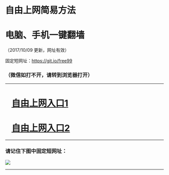 ﻿# 自由上网简易方法

# 电脑、手机一键翻墙

（2017/10/09 更新，网址有效）

固定短网址：https://git.io/free99

### （微信如打不开，请转到浏览器打开）


***





# &nbsp;&nbsp; <a href="http://ft2647710336.fwq-tz-1001.info/fwqtz01.html?t=100900127219 " target="_blank">自由上网入口1</a>
# &nbsp;&nbsp; <a href="http://ft738215638.fwq-tz-1002.info/fwqtz02.html?t=100900110683 " target="_blank">自由上网入口2</a>
***

### 请记住下图中固定短网址：

<img src="https://s3-us-west-2.amazonaws.com/fwq-1001/yjfq-20170905okok.png" /> 


***

